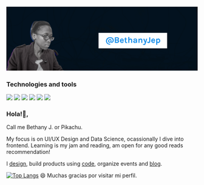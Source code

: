 

<!--
**BethanyJep/BethanyJep** is a ✨ _special_ ✨ repository because its `README.md` (this file) appears on your GitHub profile.
[![Bethany's github stats](https://github-readme-stats.vercel.app/api?username=bethanyjep)](https://github.com/anuraghazra/github-readme-stats)
Here are some ideas to get you started:
-->
[![Header](https://github.com/BethanyJep/100DaysOfDesign/blob/master/github-header-final.png "Header")](https://bethanyjep.live/)

### Technologies and tools
![](https://img.shields.io/badge/Code-Python-informational?style=flat&logo=<LOGO_NAME>&logoColor=white&color=2bbc8a)
![](https://img.shields.io/badge/Code-JavaScript-informational?style=flat&logo=<LOGO_NAME>&logoColor=white&color=2bbc8a)
![](https://img.shields.io/badge/Editor-VSCode-informational?style=flat&logo=<LOGO_NAME>&logoColor=white&color=2bbc8a)
![](https://img.shields.io/badge/CLoud-Azure-informational?style=flat&logo=<LOGO_NAME>&logoColor=white&color=2bbc8a)
![](https://img.shields.io/badge/Design-Figma-informational?style=flat&logo=<LOGO_NAME>&logoColor=white&color=2bbc8a)
![](https://img.shields.io/badge/Design-Photoshop-informational?style=flat&logo=<LOGO_NAME>&logoColor=white&color=2bbc8a)

### Hola!👋, 
Call me Bethany J. or Pikachu. 

My focus is on UI/UX Design and Data Science, ocassionally I dive into frontend. Learning is my jam and reading, am open for any good reads recommendation!

I [design](https://www.behance.net/BethanyJep), build products using [code](https://github.com/BethanyJep), organize events and [blog](https://bethanyjep.live/). 


[![Top Langs](https://github-readme-stats.vercel.app/api/top-langs/?username=BethanyJep)](https://github.com/anuraghazra/github-readme-stats)
😄 Muchas gracias por visitar mi perfil. 







